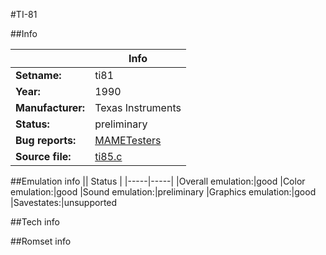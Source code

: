 #TI-81

##Info

||Info|
|-----|-----|
|**Setname:**|ti81
|**Year:**|1990
|**Manufacturer:**|Texas Instruments
|**Status:**|preliminary
|**Bug reports:**|[MAMETesters](http://mametesters.org/view_all_set.php?type=1&temporary=y&search=ti85.c)
|**Source file:**|[ti85.c](https://github.com/mamedev/mame/blob/master/src/mess/drivers/ti85.c)

##Emulation info
|| Status |
|-----|-----|
|Overall emulation:|good
|Color emulation:|good
|Sound emulation:|preliminary
|Graphics emulation:|good
|Savestates:|unsupported

##Tech info

##Romset info

<!--- START OF EDITED COMMENT DO NOT TOUCH TEXT ABOVE-->
